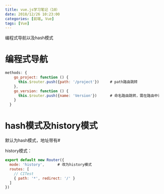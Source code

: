 ```yaml
---
title: vue.js学习笔记（10）
date: 2018/12/26 10:23:00
categories: [前端, Vue]
tags: [Vue]
---
```


编程式导航以及hash模式

<!-- more -->

# 编程式导航

```js
methods: {
    go_project: function () {
      this.$router.push({path: '/project'})		# path路由跳转
    },
    go_version: function () {
      this.$router.push({name: 'Version'})		# 命名路由跳转，需在路由中设置name属性
    }
  }
```

# hash模式及history模式

默认为hash模式，地址带有#

history模式：

```js
export default new Router({
  mode: 'history',		# 改为history模式
  routes: [
    // CITest
    { path: '*', redirect: '/' }
  ]
})
```

